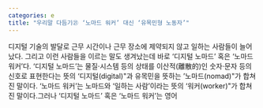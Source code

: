 ```yaml
---
categories: e
title: "우리말 다듬기㉑ ‘노마드 워커’ 대신 ‘유목민형 노동자’"
---
```

디지털 기술의 발달로 근무 시간이나 근무 장소에 제약되지 않고 일하는 사람들이 늘어났다. 그리고 이런 사람들을 이르는 말도 생겨났는데 바로 ‘디지털 노마드’ 혹은 ‘노마드 워커’다. ‘디지털 노마드’는 물질‧시스템 등의 상태를 이산적(離散的)인 숫자‧문자 등의 신호로 표현한다는 뜻의 ‘디지털(digital)"과 유목민을 뜻하는 ’노마드(nomad)"가 합쳐진 말이다. ‘노마드 워커’는 노마드와 ‘일하는 사람’이라는 뜻의 ‘워커(worker)"가 합쳐진 말이다.그러나 ‘디지털 노마드’ 혹은 ‘노마드 워커’는 영어